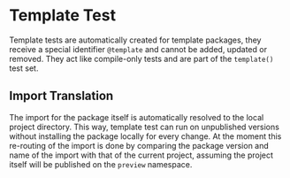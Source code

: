 # Template Test
Template tests are automatically created for template packages, they receive a special identifier `@template` and cannot be added, updated or removed.
They act like compile-only tests and are part of the `template()` test set.

## Import Translation
The import for the package itself is automatically resolved to the local project directory.
This way, template test can run on unpublished versions without installing the package locally for every change.
At the moment this re-routing of the import is done by comparing the package version and name of the import with that of the current project, assuming the project itself will be published on the `preview` namespace.
